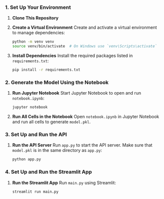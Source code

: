 
### 1. Set Up Your Environment

1. **Clone This Repository**

2. **Create a Virtual Environment**
   Create and activate a virtual environment to manage dependencies:
   ```sh
   python -m venv venv
   source venv/bin/activate  # On Windows use `venv\Scripts\activate`
   ```

3. **Install Dependencies**
   Install the required packages listed in `requirements.txt`:
   ```sh
   pip install -r requirements.txt
   ```

### 2. Generate the Model Using the Notebook

1. **Run Jupyter Notebook**
   Start Jupyter Notebook to open and run `notebook.ipynb`:
   ```sh
   jupyter notebook
   ```

2. **Run All Cells in the Notebook**
   Open `notebook.ipynb` in Jupyter Notebook and run all cells to generate `model.pkl`.

### 3. Set Up and Run the API

1. **Run the API Server**
   Run `app.py` to start the API server. Make sure that `model.pkl` is in the same directory as `app.py`:
   ```sh
   python app.py
   ```

### 4. Set Up and Run the Streamlit App

1. **Run the Streamlit App**
   Run `main.py` using Streamlit:
   ```sh
   streamlit run main.py
   ```
